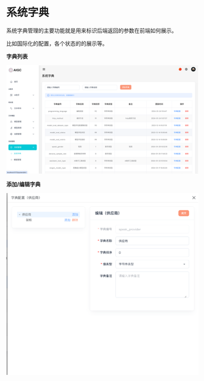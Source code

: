 # 系统字典

系统字典管理的主要功能就是用来标识后端返回的参数在前端如何展示。

比如国际化的配置，各个状态的的展示等。

**字典列表**

![img.png](assets/dict-list.png)

**添加/编辑字典**

![img.png](assets/add-dict.png)